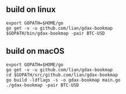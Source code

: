 ## build on linux

```
export GOPATH=$HOME/go
go get -v -u github.com/lian/gdax-bookmap
$GOPATH/bin/gdax-bookmap -pair BTC-USD
```

## build on macOS

```
export GOPATH=$HOME/go
go get -v -u github.com/lian/gdax-bookmap
cd $GOPATH/src/github.com/lian/gdax-bookmap
go build -ldflags -s -o gdax-bookmap main.go
./gdax-bookmap -pair BTC-USD
```
